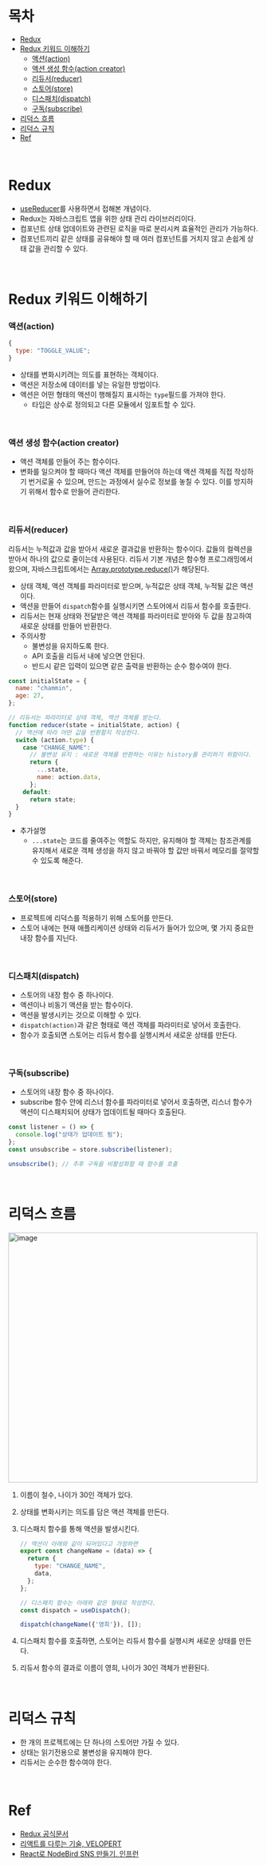 # 목차

- [Redux](#redux)
- [Redux 키워드 이해하기](#redux-키워드-이해하기)
  - [액션(action)](#액션action)
  - [액션 생성 함수(action creator)](#액션-생성-함수action-creator)
  - [리듀서(reducer)](#리듀서reducer)
  - [스토어(store)](#스토어store)
  - [디스패치(dispatch)](#디스패치dispatch)
  - [구독(subscribe)](#구독subscribe)
- [리덕스 흐름](#리덕스-흐름)
- [리덕스 규칙](#리덕스-규칙)
- [Ref](#ref)

<br>

# Redux

- [useReducer](https://github.com/cham-min/TIL/blob/main/React/Hooks%20API/useReducer.md)를 사용하면서 접해본 개념이다.
- Redux는 자바스크립트 앱을 위한 상태 관리 라이브러리이다.
- 컴포넌트 상태 업데이트와 관련된 로직을 따로 분리시켜 효율적인 관리가 가능하다.
- 컴포넌트끼리 같은 상태를 공유해야 할 때 여러 컴포넌트를 거치지 않고 손쉽게 상태 값을 관리할 수 있다.

<br>

# Redux 키워드 이해하기

### 액션(action)

```javascript
{
  type: "TOGGLE_VALUE";
}
```

- 상태를 변화시키려는 의도를 표현하는 객체이다.
- 액션은 저장소에 데이터를 넣는 유일한 방법이다.
- 액션은 어떤 형태의 액션이 행해질지 표시하는 `type`필드를 가져야 한다.
  - 타입은 상수로 정의되고 다른 모듈에서 임포트할 수 있다.

<br>

### 액션 생성 함수(action creator)

- 액션 객체를 만들어 주는 함수이다.
- 변화를 일으켜야 할 때마다 액션 객체를 만들어야 하는데 액션 객체를 직접 작성하기 번거로울 수 있으며, 만드는 과정에서 실수로 정보를 놓칠 수 있다. 이를 방지하기 위해서 함수로 만들어 관리한다.

<br>

### 리듀서(reducer)

리듀서는 누적값과 값을 받아서 새로운 결과값을 반환하는 함수이다. 값들의 컬렉션을 받아서 하나의 값으로 줄이는데 사용된다. 리듀서 기본 개념은 함수형 프로그래밍에서 왔으며, 자바스크립트에서는 [Array.prototype.reduce()](https://github.com/cham-min/TIL/blob/main/JavaScript/Array/reduce.md)가 해당된다.

- 상태 객체, 액션 객체를 파라미터로 받으며, 누적값은 상태 객체, 누적될 값은 액션이다.
- 액션을 만들어 `dispatch`함수를 실행시키면 스토어에서 리듀서 함수를 호출한다.
- 리듀서는 현재 상태와 전달받은 액션 객체를 파라미터로 받아와 두 값을 참고하여 새로운 상태를 만들어 반환한다.
- 주의사항
  - 불변성을 유지하도록 한다.
  - API 호출을 리듀서 내에 넣으면 안된다.
  - 반드시 같은 입력이 있으면 같은 출력을 반환하는 순수 함수여야 한다.

```javascript
const initialState = {
  name: "chammin",
  age: 27,
};

// 리듀서는 파라미터로 상태 객체, 액션 객체를 받는다.
function reducer(state = initialState, action) {
  // 액션에 따라 어떤 값을 반환할지 작성한다.
  switch (action.type) {
    case "CHANGE_NAME":
      // 불변성 유지 : 새로운 객체를 반환하는 이유는 history를 관리하기 위함이다.
      return {
        ...state,
        name: action.data,
      };
    default:
      return state;
  }
}
```

- 추가설명
  - `...state`는 코드를 줄여주는 역할도 하지만, 유지해야 할 객체는 참조관계를 유지해서 새로운 객체 생성을 하지 않고 바꿔야 할 값만 바꿔서 메모리를 절약할 수 있도록 해준다.

<br>

### 스토어(store)

- 프로젝트에 리덕스를 적용하기 위해 스토어를 만든다.
- 스토어 내에는 현재 애플리케이션 상태와 리듀서가 들어가 있으며, 몇 가지 중요한 내장 함수를 지닌다.

<br>

### 디스패치(dispatch)

- 스토어의 내장 함수 중 하나이다.
- 액션이나 비동기 액션을 받는 함수이다.
- 액션을 발생시키는 것으로 이해할 수 있다.
- `dispatch(action)`과 같은 형태로 액션 객체를 파라미터로 넣어서 호출한다.
- 함수가 호출되면 스토어는 리듀서 함수를 실행시켜서 새로운 상태를 만든다.

<br>

### 구독(subscribe)

- 스토어의 내장 함수 중 하나이다.
- subscribe 함수 안에 리스너 함수를 파라미터로 넣어서 호출하면, 리스너 함수가 액션이 디스패치되어 상태가 업데이트될 때마다 호출된다.

```javascript
const listener = () => {
  console.log("상태가 업데이트 됨");
};
const unsubscribe = store.subscribe(listener);

unsubscribe(); // 추후 구독을 비활성화할 때 함수를 호출
```

<br>

# 리덕스 흐름

<img width="500" alt="image" src="https://user-images.githubusercontent.com/96946274/220692421-aeeaddd2-6c96-4187-9997-814e8d26e23c.png">

1. 이름이 철수, 나이가 30인 객체가 있다.
2. 상태를 변화시키는 의도를 담은 액션 객체를 만든다.
3. 디스패치 함수를 통해 액션을 발생시킨다.

   ```javascript
   // 액션이 아래와 같이 되어있다고 가정하면
   export const changeName = (data) => {
     return {
       type: "CHANGE_NAME",
       data,
     };
   };

   // 디스패치 함수는 아래와 같은 형태로 작성한다.
   const dispatch = useDispatch();

   dispatch(changeName({'영희'}), []);
   ```

4. 디스패치 함수를 호출하면, 스토어는 리듀서 함수를 실행시켜 새로운 상태를 만든다.
5. 리듀서 함수의 결과로 이름이 영희, 나이가 30인 객체가 반환된다.

<br>

# 리덕스 규칙

- 한 개의 프로젝트에는 단 하나의 스토어만 가질 수 있다.
- 상태는 읽기전용으로 불변성을 유지해야 한다.
- 리듀서는 순수한 함수여야 한다.

<br>

# Ref

- [Redux 공식문서](https://ko.redux.js.org/introduction/getting-started)
- [리액트를 다루는 기술, VELOPERT](https://react.vlpt.us/redux/01-keywords.html)
- [React로 NodeBird SNS 만들기, 인프런](https://www.inflearn.com/course/%EB%85%B8%EB%93%9C%EB%B2%84%EB%93%9C-%EB%A6%AC%EC%95%A1%ED%8A%B8-%EB%A6%AC%EB%89%B4%EC%96%BC)
